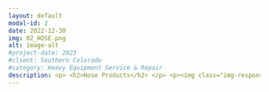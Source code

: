 ```yaml
---
layout: default
modal-id: 2
date: 2022-12-30
img: 02_HOSE.png
alt: image-alt
#project-date: 2023
#client: Southern Colorado
#category: Heavy Equipment Service & Repair
description: <p> <h2>Hose Products</h2> </p> <p><img class="img-responsive img-centered" src="/assets/Couplamatic_Logo.jpg"> </p> <p>We are proud to carry <a href="https://couplamatic.com/">Couplamatic</a> hydraulic hoses and fittings. All Couplamatic fittings are made in the USA. Couplamatic hoses are available in domestic or import for a variety of application-specific designs like extra flexible, abrasion resistant, high-pressure, non-conductive, DOT rated and more.</p> <p>Our service truck is stocked with Couplamatic's 100R16 series hydraulic hose ranging from 1/4" to 1" in diameter. The 100R16 series hydraulic hose features extreme flexibility with a 2" bend radius for the 1/4" diameter hose and a 6" bend radius for the 1" diameter hose. Additional features of the 100R16 series hose include 2-wire braid reinforcements with working pressures ranging from 2,500 PSI for the 1" diameter hose and up to 5,800 PSI for the 1/4" diameter hose. The 100R16 series hose also features an <a href="https://www.msha.gov/">MSHA</a> approved abrasion & flame resistant hose cover, as well as an operating temperature range of -40°F to 212°F.</p> <p>The 100R16 series hose is a great choice for an all around general purpose hydraulic hose for industrial and agricultural applications. Our service truck also carries a selection of Couplamatic fittings for various connection types like <a href="https://en.wikipedia.org/wiki/National_pipe_thread">NPT</a> or <a href="https://en.wikipedia.org/wiki/JIC_fitting">JIC</a> which are available in different configurations like straight angles or 90° elbows. We try to be prepared for any task but if we don't have the right part on our truck, we can always get it from our local supplier in a timely manner.</p> <p> <h3>1) Hose Crimping Service</h3> <p> <img class="img-responsive img-centered" src="/assets/crimping.jpg"></p> <p>Our service truck is equipped to build 2-wire hydraulic hoses ranging from 1/4" up to 1" in diameter. We also stock a selection of Couplamatic's 100% made-in-USA fittings for a variety of hydraulic applications. We stock an extremely flexible, abrasion and flame resistant, hydraulic hose that is great for a wide range of industrial and agricultural uses.</p> <p>We can obtain a wide range of other hose and fitting types for almost any application from our local supplier within a few business days. If you want us to remove the old hydraulic hoses and install the new ones, we can do that too.</p>
---
```

